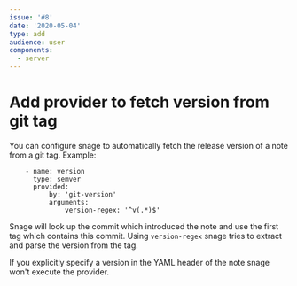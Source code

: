 ```yaml
---
issue: '#8'
date: '2020-05-04'
type: add
audience: user
components:
  - server
---
```

# Add provider to fetch version from git tag

You can configure snage to automatically fetch the release version of a
note from a git tag.
Example:
```
    - name: version
      type: semver
      provided:
          by: 'git-version'
          arguments:
              version-regex: '^v(.*)$'
```

Snage will look up the commit which introduced the note and use the first
tag which contains this commit. Using `version-regex` snage tries to extract
and parse the version from the tag.

If you explicitly specify a version in the YAML header of the note snage won't
execute the provider.
